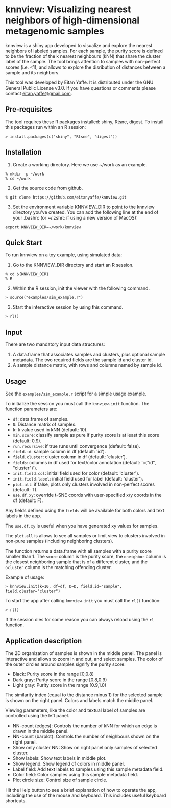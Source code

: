 # knnview: Visualizing nearest neighbors of high-dimensional metagenomic samples

knnview is a shiny app developed to visualize and explore the nearest 
neighbors of labeled samples. For each sample, the purity score is
defined to be the fraction of the k nearest neighbours
(kNN) that share the cluster label of the sample. The tool
brings attention to samples with non-perfect scores (i.e. <1), and allows to
explore the disribution of distances between a sample and its neighbors. 

This tool was developed by Eitan Yaffe. It is distributed under the GNU General
Public License v3.0. If you have questions or comments please contact eitan.yaffe@gmail.com.

## Pre-requisites

The tool requires these R packages installed: shiny, Rtsne, digest. To install this packages run within an R session:
```
> install.packages(c("shiny", "Rtsne", "digest"))
```

## Installation

1. Create a working directory. Here we use ~/work as an example.
```
% mkdir -p ~/work
% cd ~/work
```

2. Get the source code from github.
```
% git clone https://github.com/eitanyaffe/knnview.git
```

3. Set the environment variable KNNVIEW_DIR to point to the knnview
directory you've created. You can add the following line at the end of your 
.bashrc (or ~/.zshrc if using a new version of MacOS):
```
export KNNVIEW_DIR=~/work/knnview
```

## Quick Start

To run knnview on a toy example, using simulated data:

1. Go to the KNNVIEW_DIR directory and start an R session.
```
% cd ${KNNVIEW_DIR}
% R
```

2. Within the R session, init the viewer with the following command.
```
> source("examples/sim_example.r")
```

3. Start the interactive session by using this command.
```
> rl()
```

## Input

There are two mandatory input data structures:

1. A data.frame that associates samples and clusters, plus optional sample
  metadata. The two required fields are the sample id and cluster id.
2. A sample distance matrix, with rows and columns named by sample id.

## Usage

See the `examples/sim_example.r` script for a simple usage example. 

To initialize the session you must call the
`knnview.init` function. The function parameters are:
* `df`: data.frame of samples.
* `D`: Distance matrix of samples.
* k: k value used in kNN (default: 10).
* `min.score`: classify sample as pure if purity score is at least
  this score (default: 0.9).
* `run.recursive`: if true runs until convergence (default: false).
* `field.id`: sample column in df (default: 'id').
* `field.cluster`: cluster column in df (default: 'cluster').
* `fields`: columns in df used for text/color annotation (default: 'c("id", "cluster")').
* `init.field.col`: initial field used for color (default: 'cluster').
* `init.field.label`: initial field used for label (default: 'cluster').
* `plot.all`: if false, plots only clusters involved in non-perfect
  scores (default: T).
* `use.df.xy`: override t-SNE coords with user-specified x/y coords in
  the df (default: F).

Any fields defined using the `fields` will be available for both
colors and text labels in the app.

The `use.df.xy` is useful when you have generated xy values for samples.

The `plot.all` is allows to see all samples or limit view to clusters
involved in non-pure samples (including neighboring clusters).

The function returns a data.frame with all samples with a purity score
smaller than 1. The `score` column is the purity score, the
`oneighbor` column is the closest neighboring sample that is of a
different cluster, and the `ocluster` column is the matching offending
cluster.


Example of usage:
```
> knnview.init(k=10, df=df, D=D, field.id="sample", field.cluster="cluster")
```

To start the app after calling `knnview.init` you must call the `rl()`
function:
```
> rl()
```

If the session dies for some reason you can always reload using the
`rl` function. 

## Application description

The 2D organization of samples is shown in the middle panel. The panel
is interactive and allows to zoom in and out, and select
samples. The color of the outer circles around samples signify the purity
 score:
 * Black: Purity score in the range [0,0.8)
 * Dark gray: Purity score in the range [0.8,0.9)
 * Light gray: Purity score in the range [0.9,1.0)

The similarity index (equal to the distance minus 1) for the selected
sample is shown on the right panel. Colors and labels match the middle panel.

Viewing parameters, like the color and textual label of samples are
controlled using the left panel.
* NN-count (edges): Controls the number of kNN for which an edge is
  drawn in the middle panel.
* NN-count (barplot): Controls the number of neighbours shown on the
  right panel.
* Show only cluster NN: Show on right panel only samples of selected
  cluster.
* Show labels: Show text labels in middle plot.
* Show legend: Show legend of colors in middle panel.
* Label field: Add text labels to samples using this sample metadata field.
* Color field: Color samples using this sample metadata field.
* Plot circle size: Control size of sample circle.

Hit the Help button to see a brief explanation of how to operate the
app, including the use of the mouse and keyboard. This includes useful
keyboard shortcuts.

